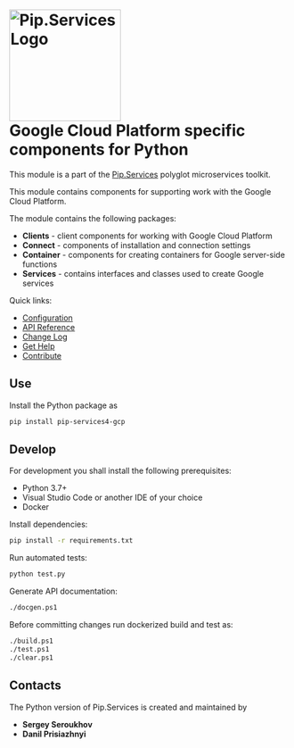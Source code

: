 # <img src="https://uploads-ssl.webflow.com/5ea5d3315186cf5ec60c3ee4/5edf1c94ce4c859f2b188094_logo.svg" alt="Pip.Services Logo" width="200"> <br/> Google Cloud Platform specific components for Python

This module is a part of the [Pip.Services](http://pipservices.org) polyglot microservices toolkit.

This module contains components for supporting work with the Google Cloud Platform.

The module contains the following packages:
- **Clients** - client components for working with Google Cloud Platform
- **Connect** - components of installation and connection settings
- **Container** - components for creating containers for Google server-side functions
- **Services** - contains interfaces and classes used to create Google services


<a name="links"></a> Quick links:

* [Configuration](http://docs.pipservices.org/toolkit/getting_started/configurations/)
* [API Reference](https://pip-services4-python.github.io/pip-services4-gcp-python/index.html)
* [Change Log](CHANGELOG.md)
* [Get Help](http://docs.pipservices.org/get_help/)
* [Contribute](http://docs.pipservices.org/contribute/)

## Use

Install the Python package as
```bash
pip install pip-services4-gcp
```

## Develop

For development you shall install the following prerequisites:
* Python 3.7+
* Visual Studio Code or another IDE of your choice
* Docker

Install dependencies:
```bash
pip install -r requirements.txt
```

Run automated tests:
```bash
python test.py
```

Generate API documentation:
```bash
./docgen.ps1
```

Before committing changes run dockerized build and test as:
```bash
./build.ps1
./test.ps1
./clear.ps1
```

## Contacts

The Python version of Pip.Services is created and maintained by
- **Sergey Seroukhov**
- **Danil Prisiazhnyi**
